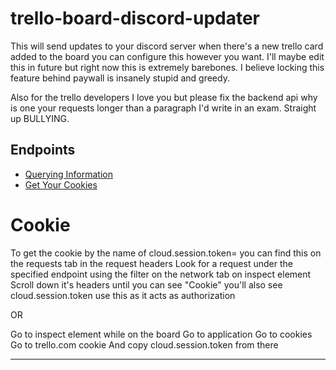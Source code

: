# trello-board-discord-updater
This will send updates to your discord server when there's a new trello card added to the board you can configure this however you want. I'll maybe edit this in future but right now this is extremely barebones. I believe locking this feature behind paywall is insanely stupid and greedy.

Also for the trello developers I love you but please fix the backend api why is one your requests longer than a paragraph I'd write in an exam. Straight up BULLYING.

<h2>Endpoints</h2>
<ul>
  <li><a href=/basic>Querying Information</a></li>
  <li><a href=#cookie>Get Your Cookies</a></li>
</ul>

# Cookie

To get the cookie by the name of cloud.session.token= you can find this on the requests tab in the request headers
Look for a request under the specified endpoint using the filter on the network tab on inspect element
Scroll down it's headers until you can see "Cookie" you'll also see cloud.session.token use this as it acts as authorization

OR

Go to inspect element while on the board
Go to application
Go to cookies
Go to trello.com cookie
And copy cloud.session.token from there

<hr>
